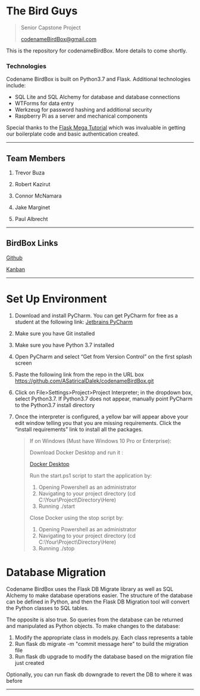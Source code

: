 # The Bird Guys

> Senior Capstone Project
>
> codenameBirdBox@gmail.com

This is the repository for codenameBirdBox. More details to come shortly.

### Technologies
Codename BirdBox is built on Python3.7 and Flask. Additional technologies include:
* SQL Lite and SQL Alchemy for database and database connections
* WTForms for data entry 
* Werkzeug for password hashing and additional security
* Raspberry Pi as a server and mechanical components 

Special thanks to the [Flask Mega Tutorial](https://blog.miguelgrinberg.com/post/the-flask-mega-tutorial-part-i-hello-world)
which was invaluable in getting our boilerplate code and basic authentication created. 

***

## Team Members

1. Trevor Buza

2. Robert Kazirut

3. Connor McNamara

4. Jake Marginet

5. Paul Albrecht

***

   ## BirdBox Links

[Github](https://github.com/ASatiricalDalek/codenameBirdBox)   

[Kanban](https://trello.com/b/9zt1aQkv/birdguykanban)

***

# Set Up Environment

1. Download and install PyCharm. You can get PyCharm for free as a student at the following link: [Jetbrains PyCharm](https://www.jetbrains.com/student/)

2. Make sure you have Git installed

3. Make sure you have Python 3.7 installed

4. Open PyCharm and select “Get from Version Control” on the first splash screen

5. Paste the following link from the repo in the URL box https://github.com/ASatiricalDalek/codenameBirdBox.git

6. Click on File>Settings>Project>Project Interpreter; in the dropdown box, select Python3.7. If Python3.7 does not appear, manually point PyCharm to the Python3.7 install directory

7. Once the interpreter is configured, a yellow bar will appear above your edit window telling you that you are missing requirements. Click the “install requirements” link to install all the packages.

   > If on Windows (Must have Windows 10 Pro or Enterprise):
   >
   >  
   >
   > Download Docker Desktop and run it :
   >
   > [Docker Desktop](https://www.docker.com/products/docker-desktop)
   >
   >  
   >
   > Run the start.ps1 script to start the application by:
   >
   > 1. Opening Powershell as an administrator
   > 2. Navigating to your project directory (cd C:\Your\Project\Directory\Here)
   > 3. Running ./start
   >
   >  
   >
   > Close Docker using the stop script by:
   >
   > 1. Opening Powershell as an administrator
   > 2. Navigating to your project directory (cd C:\Your\Project\Directory\Here)
   > 3. Running ./stop

# Database Migration
Codename BirdBox uses the Flask DB Migrate library as well as SQL Alchemy to make database 
operations easier. The structure of the database can be defined in Python, and then the Flask
DB Migration tool will convert the Python classes to SQL tables. 

The opposite is also true. So queries from the database can be returned and manipulated as Python
objects. To make changes to the database:

1. Modify the appropriate class in models.py. Each class represents a table
2. Run flask db migrate -m "commit message here" to build the migration file
3. Run flask db upgrade to modify the database based on the migration file just created

Optionally, you can run flask db downgrade to revert the DB to where it was before 
   ***

   

   

